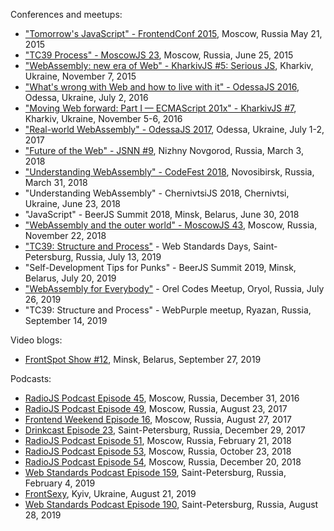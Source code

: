 Conferences and meetups:
- ["Tomorrow's JavaScript" - FrontendConf 2015](FrontendConf2015/), Moscow, Russia May 21, 2015
- ["TC39 Process" - MoscowJS 23](MoscowJS23/), Moscow, Russia, June 25, 2015
- ["WebAssembly: new era of Web" - KharkivJS #5: Serious JS](KharkivJS5/), Kharkiv, Ukraine, November 7, 2015
- ["What's wrong with Web and how to live with it" - OdessaJS 2016](OdessaJS2016/), Odessa, Ukraine, July 2, 2016
- ["Moving Web forward: Part I — ECMAScript 201x" - KharkivJS #7](KharkivJS7/), Kharkiv, Ukraine, November 5-6, 2016
- ["Real-world WebAssembly" - OdessaJS 2017](OdessaJS2017/), Odessa, Ukraine, July 1-2, 2017
- ["Future of the Web" - JSNN #9](https://youtu.be/ZtJZ2qDjee4), Nizhny Novgorod, Russia, March 3, 2018
- ["Understanding WebAssembly" - CodeFest 2018](https://2018.codefest.ru/lecture/1324/), Novosibirsk, Russia, March 31, 2018
- "Understanding WebAssembly" - ChernivtsiJS 2018, Chernivtsi, Ukraine, June 23, 2018
- "JavaScript" - BeerJS Summit 2018, Minsk, Belarus, June 30, 2018
- ["WebAssembly and the outer world" - MoscowJS 43](https://www.moscowjs.ru/talk/webassembly-i-vneshniy-mir), Moscow, Russia, November 22, 2018
- ["TC39: Structure and Process"](https://www.youtube.com/watch?v=_0psqory6rk) - Web Standards Days, Saint-Petersburg, Russia, July 13, 2019
- "Self-Development Tips for Punks" - BeerJS Summit 2019, Minsk, Belarus, July 20, 2019
- ["WebAssembly for Everybody"](https://www.youtube.com/watch?v=rHv8MOcBkCQ) - Orel Codes Meetup, Oryol, Russia, July 26, 2019
- "TC39: Structure and Process" - WebPurple meetup, Ryazan, Russia, September 14, 2019

Video blogs:
- [FrontSpot Show #12](https://www.youtube.com/watch?v=4mSv4I3_Phg), Minsk, Belarus, September 27, 2019

Podcasts:
- [RadioJS Podcast Episode 45](https://radiojs.ru/2016/12/radiojs-45/), Moscow, Russia, December 31, 2016
- [RadioJS Podcast Episode 49](https://radiojs.ru/2017/08/radiojs-49/), Moscow, Russia, August 23, 2017
- [Frontend Weekend Episode 16](https://soundcloud.com/frontend-weekend/fw-16), Moscow, Russia, August 27, 2017
- [Drinkcast Episode 23](https://spb-frontend.ru/podcast/23/), Saint-Petersburg, Russia, December 29, 2017
- [RadioJS Podcast Episode 51](https://radiojs.ru/2018/02/radiojs-51/), Moscow, Russia, February 21, 2018
- [RadioJS Podcast Episode 53](https://radiojs.ru/2017/08/radiojs-53/), Moscow, Russia, October 23, 2018
- [RadioJS Podcast Episode 54](https://radiojs.ru/2017/08/radiojs-54/), Moscow, Russia, December 20, 2018
- [Web Standards Podcast Episode 159](https://www.youtube.com/watch?v=nBNDK32CS_8), Saint-Petersburg, Russia, February 4, 2019
- [FrontSexy](https://soundcloud.com/begebot/ep23), Kyiv, Ukraine, August 21, 2019
- [Web Standards Podcast Episode 190](https://www.youtube.com/watch?v=wI0UDPZ3mCo), Saint-Petersburg, Russia, August 28, 2019
